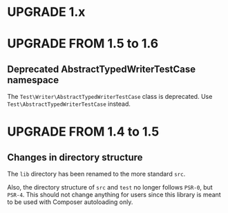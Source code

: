 UPGRADE 1.x
===========

UPGRADE FROM 1.5 to 1.6
=======================

## Deprecated AbstractTypedWriterTestCase namespace

The `Test\Writer\AbstractTypedWriterTestCase` class is deprecated. Use `Test\AbstractTypedWriterTestCase` instead.

UPGRADE FROM 1.4 to 1.5
=======================

## Changes in directory structure

The `lib` directory has been renamed to the more standard `src`.

Also, the directory structure of `src` and `test` no longer follows `PSR-0`, but `PSR-4`.
This should not change anything for users since this library is meant to be used with Composer autoloading only.
